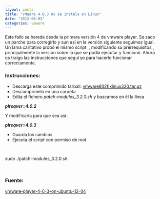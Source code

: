 ```yaml
---
layout: posts
title: "VMWare 4.0.3 no se instala en Linux"
date: "2012-06-03"
categories: vmware
---
```


Este fallo se hereda desde la primera versión 4 de vmware player. Se saco un parche para corregirlo y aun así en la versión siguiente seguimos igual. Un lama caritativo probó el mismo script  , modificando su prerrequisitos , principalmente la versión sobre la que se podía ejecutar y funcionó. Ahora os traigo las instrucciones que seguí yo para hacerlo funcionar correctamente.

### Instrucciones:

- Descarga este comprimido tarball: [vmware802fixlinux320.tar.gz](https://weltall.heliohost.org/wordpress/wp-content/uploads/2012/01/vmware802fixlinux320.tar.gz "mware802fixlinux320.tar.gz")
- Descomprímelo en una carpeta
- Edita el fichero _patch-modules\_3.2.0.sh_ y buscamos en él la línea

**_plreqver=4.0.2_**

Y modificarla para que sea así :

**_plreqver=4.0.3_**

- Guarda los cambios
- Ejecuta el script con permiso de root

 

sudo ./patch-modules\_3.2.0.sh

 

### Fuente:

[vmware-player-4-0-3-on-ubuntu-12-04](https://askubuntu.com/questions/130937/vmware-player-4-0-3-on-ubuntu-12-04 "vmware-player-4-0-3-on-ubuntu-12-04")
